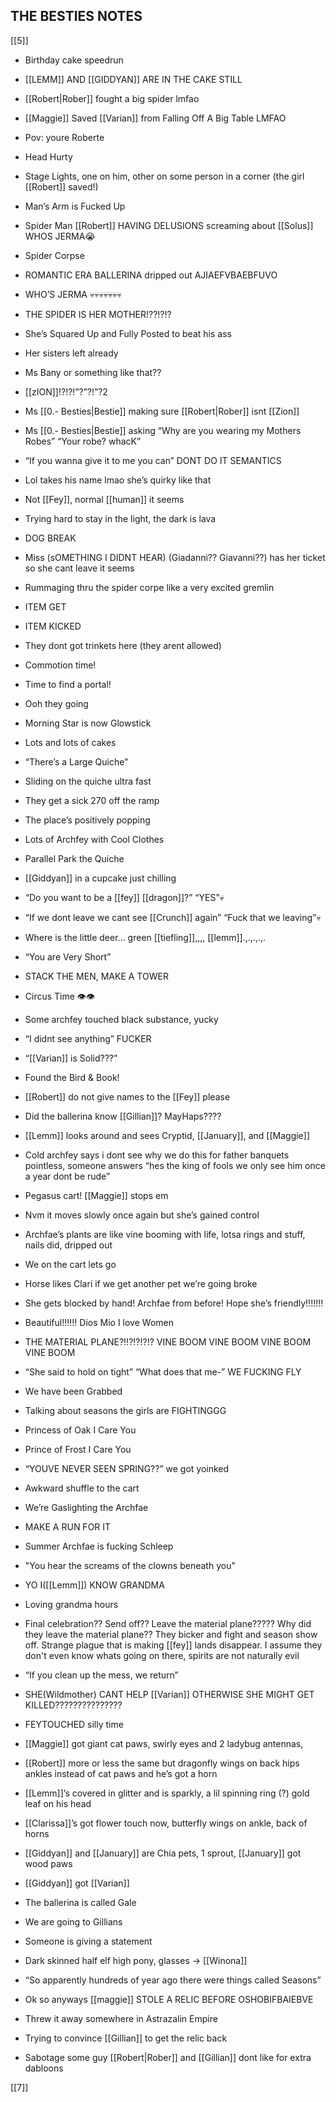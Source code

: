 ## THE BESTIES NOTES

[[5]]  

-   Birthday cake speedrun
    
-   [[LEMM]] AND [[GIDDYAN]] ARE IN THE CAKE STILL
    
-   [[Robert|Rober]] fought a big spider lmfao
    
-   [[Maggie]] Saved [[Varian]] from Falling Off A Big Table LMFAO
    
-   Pov: youre Roberte
    
-   Head Hurty
    
-   Stage Lights, one on him, other on some person in a corner (the girl [[Robert]] saved!)
    
-   Man’s Arm is Fucked Up
    
-   Spider Man [[Robert]] HAVING DELUSIONS screaming about [[Solus]] WHOS JERMA😭
    
-   Spider Corpse
    
-   ROMANTIC ERA BALLERINA dripped out AJIAEFVBAEBFUVO
    
-   WHO’S JERMA 💀💀💀💀💀💀💀
    
-   THE SPIDER IS HER MOTHER!??!?!?
    
-   She’s Squared Up and Fully Posted to beat his ass 
    
-   Her sisters left already
    
-   Ms Bany or something like that??
    
-   [[zION]]!?!?!”?”?!”?2
    
-   Ms [[0.- Besties|Bestie]] making sure [[Robert|Rober]] isnt [[Zion]]
    
-   Ms [[0.- Besties|Bestie]] asking “Why are you wearing my Mothers Robes” “Your robe? whacK”
    
-   “If you wanna give it to me you can” DONT DO IT SEMANTICS
    
-   Lol takes his name lmao she’s quirky like that
    
-   Not [[Fey]], normal [[human]] it seems
    
-   Trying hard to stay in the light, the dark is lava
    
-   DOG BREAK
    
-   Miss (sOMETHING I DIDNT HEAR) (Giadanni?? Giavanni??) has her ticket so she cant leave it seems
    
-   Rummaging thru the spider corpe like a very excited gremlin
    
-   ITEM GET
    
-   ITEM KICKED
    
-   They dont got trinkets here (they arent allowed)
    
-   Commotion time! 
    
-   Time to find a portal!
    
-   Ooh they going
    
-   Morning Star is now Glowstick
    
-   Lots and lots of cakes
    
-   “There’s a Large Quiche”
    
-   Sliding on the quiche ultra fast
    
-   They get a sick 270 off the ramp
    
-   The place’s positively popping
    
-   Lots of Archfey with Cool Clothes 
    
-   Parallel Park the Quiche
    
-   [[Giddyan]] in a cupcake just chilling
    
-   “Do you want to be a [[fey]] [[dragon]]?” “YES”💀
    
-   “If we dont leave we cant see [[Crunch]] again” “Fuck that we leaving”💀
    
-   Where is the little deer… green [[tiefling]],,,, [[lemm]].,.,.,.,.
    
-   “You are Very Short”
    
-   STACK THE MEN, MAKE A TOWER 
    
-   Circus Time 👁️👁️
    
-   Some archfey touched black substance, yucky
    
-   “I didnt see anything” FUCKER
    
-   “[[Varian]] is Solid???”
    
-   Found the Bird & Book!
    
-   [[Robert]] do not give names to the [[Fey]] please
    
-   Did the ballerina know [[Gillian]]? MayHaps????
    
-   [[Lemm]] looks around and sees Cryptid, [[January]], and [[Maggie]]
    
-   Cold archfey says i dont see why we do this for father banquets pointless, someone answers “hes the king of fools we only see him once a year dont be rude”
    
-   Pegasus cart! [[Maggie]] stops em
    
-   Nvm it moves slowly once again but she’s gained control
    
-   Archfae’s plants are like vine booming with life, lotsa rings and stuff, nails did, dripped out
    
-   We on the cart lets go
    
-   Horse likes Clari if we get another pet we’re going broke
    
-   She gets blocked by hand! Archfae from before! Hope she’s friendly!!!!!!!
    
-   Beautiful!!!!!! Dios Mio I love Women
    
-   THE MATERIAL PLANE?!!?!?!?!? VINE BOOM VINE BOOM VINE BOOM VINE BOOM
    
-   “She said to hold on tight” “What does that me-” WE FUCKING FLY
    
-   We have been Grabbed
    
-   Talking about seasons the girls are FIGHTINGGG
    
-   Princess of Oak I Care You
    
-   Prince of Frost I Care You
    
-   “YOUVE NEVER SEEN SPRING??” we got yoinked
    
-   Awkward shuffle to the cart
    
-   We’re Gaslighting the Archfae
    
-   MAKE A RUN FOR IT
    
-   Summer Archfae is fucking Schleep
    
-   "You hear the screams of the clowns beneath you"
    
-   YO I([[Lemm]]) KNOW GRANDMA
    
-   Loving grandma hours
    
-   Final celebration?? Send off?? Leave the material plane????? Why did they leave the material plane?? They bicker and fight and season show off. Strange plague that is making [[fey]] lands disappear. I assume they don't even know whats going on there, spirits are not naturally evil
    
-   “If you clean up the mess, we return”
    
-   SHE(Wildmother) CANT HELP [[Varian]] OTHERWISE SHE MIGHT GET KILLED???????????????
    
-   FEYTOUCHED silly time
    
-   [[Maggie]] got giant cat paws, swirly eyes and 2 ladybug antennas,
    
-   [[Robert]] more or less the same but dragonfly wings on back hips ankles instead of cat paws and he’s got a horn
    
-   [[Lemm]]’s covered in glitter and is sparkly, a lil spinning ring (?) gold leaf on his head
    
-   [[Clarissa]]’s got flower touch now, butterfly wings on ankle, back of horns
    
-   [[Giddyan]] and [[January]] are Chia pets, 1 sprout, [[January]] got wood paws
    
-   [[Giddyan]] got [[Varian]] 
    
-   The ballerina is called Gale 
    
-   We are going to Gillians 
    
-   Someone is giving a statement 
    
-   Dark skinned half elf high pony, glasses -> [[Winona]] 
    
-   “So apparently hundreds of year ago there were things called Seasons”
    
-   Ok so anyways [[maggie]] STOLE A RELIC BEFORE OSHOBIFBAIEBVE
    
-   Threw it away somewhere in Astrazalin Empire
    
-   Trying to convince [[Gillian]] to get the relic back 
    
-   Sabotage some guy [[Robert|Rober]] and [[Gillian]] dont like for extra dabloons

[[7]]